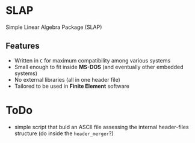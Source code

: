 # SLAP
Simple Linear Algebra Package (SLAP)

## Features
- Written in `C` for maximum compatibility among various systems
- Small enough to fit inside **MS-DOS** (and eventually other embedded systems)
- No external libraries (all in one header file)
- Tailored to be used in __Finite Element__ software


# ToDo
- simple script that buld an ASCII file assessing the internal header-files structure (do inside the `header_merger`?)
